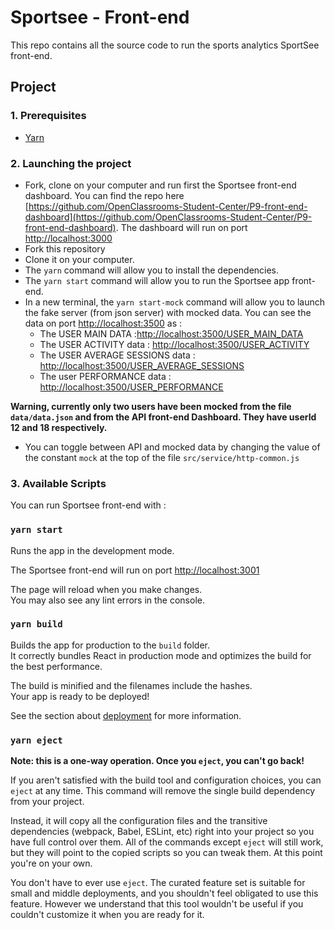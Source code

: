 # Sportsee - Front-end

This repo contains all the source code to run the sports analytics SportSee front-end.

## Project

### 1. Prerequisites

- [Yarn](https://yarnpkg.com/)

### 2. Launching the project

- Fork, clone on your computer and run first the Sportsee front-end dashboard. You can find the repo here [https://github.com/OpenClassrooms-Student-Center/P9-front-end-dashboard](https://github.com/OpenClassrooms-Student-Center/P9-front-end-dashboard). The dashboard will run on port [http://localhost:3000](http://localhost:3000)
- Fork this repository
- Clone it on your computer.
- The `yarn` command will allow you to install the dependencies.
- The `yarn start` command will allow you to run the Sportsee app front-end.
- In a new terminal, the `yarn start-mock` command will allow you to launch the fake server (from json server) with mocked data. You can see the data on port [http://localhost:3500](http://localhost:3500) as :
  - The USER MAIN DATA :[http://localhost:3500/USER_MAIN_DATA](http://localhost:3500/USER_MAIN_DATA)
  - The USER ACTIVITY data : [http://localhost:3500/USER_ACTIVITY](http://localhost:3500/USER_ACTIVITY)
  - The USER AVERAGE SESSIONS data : [http://localhost:3500/USER_AVERAGE_SESSIONS](http://localhost:3500/USER_AVERAGE_SESSIONS)
  - The user PERFORMANCE data : [http://localhost:3500/USER_PERFORMANCE](http://localhost:3500/USER_PERFORMANCE)

**Warning, currently only two users have been mocked from the file ``data/data.json`` and from the API front-end Dashboard. They have userId 12 and 18 respectively.**

- You can toggle between API and mocked data by changing the value of the constant `mock` at the top of the file `src/service/http-common.js`

### 3. Available Scripts

You can run Sportsee front-end with :

### `yarn start`

Runs the app in the development mode.

The Sportsee front-end will run on port [http://localhost:3001](http://localhost:3001)

The page will reload when you make changes.\
You may also see any lint errors in the console.

### `yarn build`

Builds the app for production to the `build` folder.\
It correctly bundles React in production mode and optimizes the build for the best performance.

The build is minified and the filenames include the hashes.\
Your app is ready to be deployed!

See the section about [deployment](https://facebook.github.io/create-react-app/docs/deployment) for more information.

### `yarn eject`

**Note: this is a one-way operation. Once you `eject`, you can't go back!**

If you aren't satisfied with the build tool and configuration choices, you can `eject` at any time. This command will remove the single build dependency from your project.

Instead, it will copy all the configuration files and the transitive dependencies (webpack, Babel, ESLint, etc) right into your project so you have full control over them. All of the commands except `eject` will still work, but they will point to the copied scripts so you can tweak them. At this point you're on your own.

You don't have to ever use `eject`. The curated feature set is suitable for small and middle deployments, and you shouldn't feel obligated to use this feature. However we understand that this tool wouldn't be useful if you couldn't customize it when you are ready for it.
